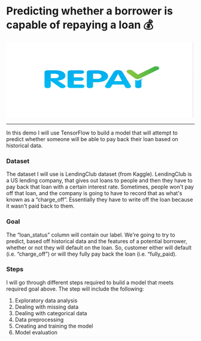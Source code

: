 # Predicting whether a borrower is capable of repaying a loan :moneybag:

<img src="images/repay.jpg" width="500" height="200">

---
In this demo I will use TensorFlow to build a model that will attempt to predict whether someone will be able to pay back their loan based on historical data. 

### Dataset

The dataset I will use is LendingClub dataset (from Kaggle). LendingClub is a US lending company, that gives out loans to people and then they have to pay back that loan with a certain interest rate. Sometimes, people won't pay off that loan, and the company is going to have to record that as what's known as a “charge_off”. Essentially they have to write off the loan because it wasn't paid back to them.


### Goal
The “loan_status” column will contain our label. We're going to try to predict, based off historical data and the features of a potential borrower, whether or not they will default on the loan. So, customer either will default (i.e. “charge_off”) or will they fully pay back the loan (i.e. “fully_paid).

### Steps
I will go through different steps required to build a model that meets required goal above. The step will include the following: 
1. Exploratory data analysis
1. Dealing with missing data
1. Dealing with categorical data
1. Data preprocessing
1. Creating and training the model
1. Model evaluation

